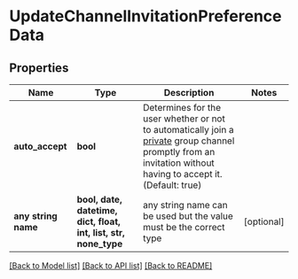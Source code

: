 # UpdateChannelInvitationPreferenceData


## Properties
Name | Type | Description | Notes
------------ | ------------- | ------------- | -------------
**auto_accept** | **bool** | Determines for the user whether or not to automatically join a [private](/docs/chat/v3/platform-api/guides/group-channel#-3-private-vs-public) group channel promptly from an invitation without having to accept it. (Default: true) | 
**any string name** | **bool, date, datetime, dict, float, int, list, str, none_type** | any string name can be used but the value must be the correct type | [optional]

[[Back to Model list]](../README.md#documentation-for-models) [[Back to API list]](../README.md#documentation-for-api-endpoints) [[Back to README]](../README.md)


